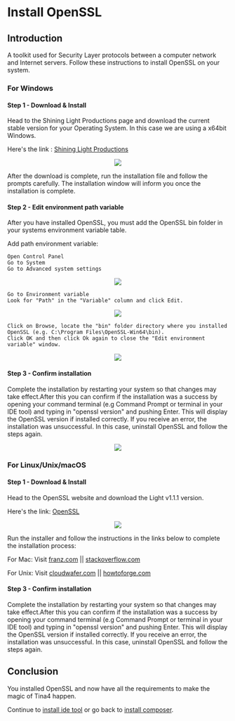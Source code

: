 <!--
// Tina4 : This Is Not Another Framework
// Created with : PHPStorm
// User : andrevanzuydam
// Copyright (C)
// Contact : andre@codeinfinity.co.za
-->
# Install OpenSSL

## Introduction
 
A toolkit used for Security Layer protocols between a computer network and Internet servers. Follow these instructions to install OpenSSL on your system. 

### For Windows

#### Step 1 - Download & Install

Head to the Shining Light Productions page and download the current stable version for your Operating System. In this case we are using a x64bit Windows. 

Here's the link : [Shining Light Productions](https://slproweb.com/products/Win32OpenSSL.html) 

<div align="center" alt="Installation OpenSSL">
 <img src="images/openssl.png">
</div>

After the download is complete, run the installation file and follow the prompts carefully. The installation window will inform you once the installation is complete. 

#### Step 2 - Edit environment path variable 

After you have installed OpenSSL, you must add the OpenSSL bin folder in your systems environment variable table.

Add path environment variable:
 
``` 
Open Control Panel
Go to System
Go to Advanced system settings
```
     
<div align="center" alt="Add Path Environment Variable 1">
 <img src="images/enviro1.png">
</div>        

``` 
Go to Environment variable 
Look for "Path" in the "Variable" column and click Edit.
```
     
<div align="center" alt="Add Path Environment Variable 2">
 <img src="images/enviro2.png">
</div>

``` 
Click on Browse, locate the "bin" folder directory where you installed OpenSSL (e.g. C:\Program Files\OpenSSL-Win64\bin). 
Click OK and then click Ok again to close the "Edit environment variable" window. 
```

<div align="center" alt="Add Path Environment Variable 3">
 <img src="images/openssl1.png">
</div> 

#### Step 3 - Confirm installation        

Complete the installation by restarting your system so that changes may take effect.After this you can confirm if the installation was a success by opening your command terminal (e.g Command Prompt or terminal in your IDE tool) and typing in "openssl version" and pushing Enter. This will display the OpenSSL version if installed correctly. If you receive an error, the installation was unsuccessful. In this case, uninstall OpenSSL and follow the steps again.

<div align="center" alt="Confirm Successful OpenSSL Installation">
 <img src="images/openssl2.png">
</div>

### For Linux/Unix/macOS

#### Step 1 - Download & Install

Head to the OpenSSL website and download the Light v1.1.1 version.

Here's the link: [OpenSSL](https://www.openssl.org/source/)

<div align="center" alt="OpenSSL Website">
 <img src="images/openssl3.png">
</div>

Run the installer and follow the instructions in the links below to complete the installation process:

For Mac:
Visit [franz.com](https://franz.com/support/openssl-mac.lhtml) || [stackoverflow.com](https://stackoverflow.com/questions/15185661/update-openssl-on-os-x-with-homebrew)

For Unix:
Visit [cloudwafer.com](https://cloudwafer.com/blog/installing-openssl-on-ubuntu-16-04-18-04/) || [howtoforge.com](https://www.howtoforge.com/tutorial/how-to-install-openssl-from-source-on-linux/)

#### Step 3 - Confirm installation        

Complete the installation by restarting your system so that changes may take effect.After this you can confirm if the installation was a success by opening your command terminal (e.g Command Prompt or terminal in your IDE tool) and typing in "openssl version" and pushing Enter. This will display the OpenSSL version if installed correctly. If you receive an error, the installation was unsuccessful. In this case, uninstall OpenSSL and follow the steps again.

## Conclusion

You installed OpenSSL and now have all the requirements to make the magic of Tina4 happen. 

Continue to [install ide tool](/installation/install-ide.md) or go back to [install composer](/installation/install-composer.md).